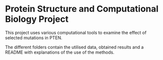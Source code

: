 # Protein Structure and Computational Biology Project
This project uses various computational tools to examine the effect of selected mutations in PTEN.

The different folders contain the utilised data, obtained results and a README with explanations of the use of the methods.
